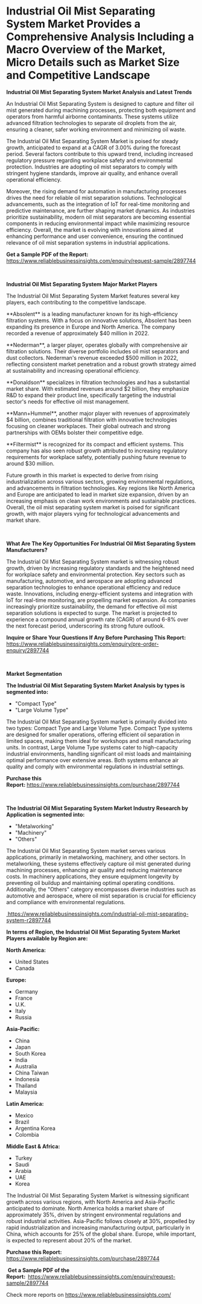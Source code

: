 <p><h1>Industrial Oil Mist Separating System Market Provides a Comprehensive Analysis Including a Macro Overview of the Market, Micro Details such as Market Size and Competitive Landscape</h1></p><p><strong>Industrial Oil Mist Separating System Market Analysis and Latest Trends</strong></p>
<p><p>An Industrial Oil Mist Separating System is designed to capture and filter oil mist generated during machining processes, protecting both equipment and operators from harmful airborne contaminants. These systems utilize advanced filtration technologies to separate oil droplets from the air, ensuring a cleaner, safer working environment and minimizing oil waste.</p><p>The Industrial Oil Mist Separating System Market is poised for steady growth, anticipated to expand at a CAGR of 3.00% during the forecast period. Several factors contribute to this upward trend, including increased regulatory pressure regarding workplace safety and environmental protection. Industries are adopting oil mist separators to comply with stringent hygiene standards, improve air quality, and enhance overall operational efficiency. </p><p>Moreover, the rising demand for automation in manufacturing processes drives the need for reliable oil mist separation solutions. Technological advancements, such as the integration of IoT for real-time monitoring and predictive maintenance, are further shaping market dynamics. As industries prioritize sustainability, modern oil mist separators are becoming essential components in reducing environmental impact while maximizing resource efficiency. Overall, the market is evolving with innovations aimed at enhancing performance and user convenience, ensuring the continued relevance of oil mist separation systems in industrial applications.</p></p>
<p><strong>Get a Sample PDF of the Report:&nbsp;</strong> <a href="https://www.reliablebusinessinsights.com/enquiry/request-sample/2897744?utm_campaign=3504&utm_medium=2&utm_source=Github&utm_content=ia&utm_term=15032025&utm_id=industrial-oil-mist-separating-system">https://www.reliablebusinessinsights.com/enquiry/request-sample/2897744</a></p>
<p>&nbsp;</p>
<p><strong>Industrial Oil Mist Separating System Major Market Players</strong></p>
<p><p>The Industrial Oil Mist Separating System Market features several key players, each contributing to the competitive landscape. </p><p>**Absolent** is a leading manufacturer known for its high-efficiency filtration systems. With a focus on innovative solutions, Absolent has been expanding its presence in Europe and North America. The company recorded a revenue of approximately $40 million in 2022.</p><p>**Nederman**, a larger player, operates globally with comprehensive air filtration solutions. Their diverse portfolio includes oil mist separators and dust collectors. Nederman's revenue exceeded $500 million in 2022, reflecting consistent market penetration and a robust growth strategy aimed at sustainability and increasing operational efficiency.</p><p>**Donaldson** specializes in filtration technologies and has a substantial market share. With estimated revenues around $2 billion, they emphasize R&D to expand their product line, specifically targeting the industrial sector's needs for effective oil mist management.</p><p>**Mann+Hummel**, another major player with revenues of approximately $4 billion, combines traditional filtration with innovative technologies focusing on cleaner workplaces. Their global outreach and strong partnerships with OEMs bolster their competitive edge.</p><p>**Filtermist** is recognized for its compact and efficient systems. This company has also seen robust growth attributed to increasing regulatory requirements for workplace safety, potentially pushing future revenue to around $30 million.</p><p>Future growth in this market is expected to derive from rising industrialization across various sectors, growing environmental regulations, and advancements in filtration technologies. Key regions like North America and Europe are anticipated to lead in market size expansion, driven by an increasing emphasis on clean work environments and sustainable practices. Overall, the oil mist separating system market is poised for significant growth, with major players vying for technological advancements and market share.</p></p>
<p>&nbsp;</p>
<p><strong>What Are The Key Opportunities For Industrial Oil Mist Separating System Manufacturers?</strong></p>
<p><p>The Industrial Oil Mist Separating System market is witnessing robust growth, driven by increasing regulatory standards and the heightened need for workplace safety and environmental protection. Key sectors such as manufacturing, automotive, and aerospace are adopting advanced separation technologies to enhance operational efficiency and reduce waste. Innovations, including energy-efficient systems and integration with IoT for real-time monitoring, are propelling market expansion. As companies increasingly prioritize sustainability, the demand for effective oil mist separation solutions is expected to surge. The market is projected to experience a compound annual growth rate (CAGR) of around 6-8% over the next forecast period, underscoring its strong future outlook.</p></p>
<p><strong>Inquire or Share Your Questions If Any Before Purchasing This Report:</strong> <a href="https://www.reliablebusinessinsights.com/enquiry/pre-order-enquiry/2897744?utm_campaign=3504&utm_medium=2&utm_source=Github&utm_content=ia&utm_term=15032025&utm_id=industrial-oil-mist-separating-system">https://www.reliablebusinessinsights.com/enquiry/pre-order-enquiry/2897744</a></p>
<p>&nbsp;</p>
<p><strong>Market Segmentation</strong></p>
<p><strong>The Industrial Oil Mist Separating System Market Analysis by types is segmented into:</strong></p>
<p><ul><li>"Compact Type"</li><li>"Large Volume Type"</li></ul></p>
<p><p>The Industrial Oil Mist Separating System market is primarily divided into two types: Compact Type and Large Volume Type. Compact Type systems are designed for smaller operations, offering efficient oil separation in limited spaces, making them ideal for workshops and small manufacturing units. In contrast, Large Volume Type systems cater to high-capacity industrial environments, handling significant oil mist loads and maintaining optimal performance over extensive areas. Both systems enhance air quality and comply with environmental regulations in industrial settings.</p></p>
<p><strong>Purchase this Report:&nbsp;</strong><a href="https://www.reliablebusinessinsights.com/purchase/2897744?utm_campaign=3504&utm_medium=2&utm_source=Github&utm_content=ia&utm_term=15032025&utm_id=industrial-oil-mist-separating-system">https://www.reliablebusinessinsights.com/purchase/2897744</a></p>
<p>&nbsp;</p>
<p><strong>The Industrial Oil Mist Separating System Market Industry Research by Application is segmented into:</strong></p>
<p><ul><li>"Metalworking"</li><li>"Machinery"</li><li>"Others"</li></ul></p>
<p><p>The Industrial Oil Mist Separating System market serves various applications, primarily in metalworking, machinery, and other sectors. In metalworking, these systems effectively capture oil mist generated during machining processes, enhancing air quality and reducing maintenance costs. In machinery applications, they ensure equipment longevity by preventing oil buildup and maintaining optimal operating conditions. Additionally, the "Others" category encompasses diverse industries such as automotive and aerospace, where oil mist separation is crucial for efficiency and compliance with environmental regulations.</p></p>
<p><a href="https://www.reliablebusinessinsights.com/industrial-oil-mist-separating-system-r2897744?utm_campaign=3504&utm_medium=2&utm_source=Github&utm_content=ia&utm_term=15032025&utm_id=industrial-oil-mist-separating-system">&nbsp;https://www.reliablebusinessinsights.com/industrial-oil-mist-separating-system-r2897744</a></p>
<p><strong>In terms of Region, the Industrial Oil Mist Separating System Market Players available by Region are:</strong></p>
<p>
    <p> <strong> North America: </strong>
        <ul>
            <li>United States</li>
            <li>Canada</li>
        </ul>
        </p> 
    <p> <strong> Europe: </strong>
        <ul>
            <li>Germany</li>
            <li>France</li>
            <li>U.K.</li>
            <li>Italy</li>
            <li>Russia</li>
        </ul>
        </p> 
    <p> <strong> Asia-Pacific: </strong>
        <ul>
            <li>China</li>
            <li>Japan</li>
            <li>South Korea</li>
            <li>India</li>
            <li>Australia</li>
            <li>China Taiwan</li>
            <li>Indonesia</li>
            <li>Thailand</li>
            <li>Malaysia</li>
        </ul>
        </p> 
    <p> <strong> Latin America: </strong>
        <ul>
            <li>Mexico</li>
            <li>Brazil</li>
            <li>Argentina Korea</li>
            <li>Colombia</li>
        </ul>
        </p> 
    <p> <strong> Middle East & Africa: </strong>
        <ul>
            <li>Turkey</li>
            <li>Saudi</li>
            <li>Arabia</li>
            <li>UAE</li>
            <li>Korea</li>
        </ul>
    </p>
    </p>
<p><p>The Industrial Oil Mist Separating System Market is witnessing significant growth across various regions, with North America and Asia-Pacific anticipated to dominate. North America holds a market share of approximately 35%, driven by stringent environmental regulations and robust industrial activities. Asia-Pacific follows closely at 30%, propelled by rapid industrialization and increasing manufacturing output, particularly in China, which accounts for 25% of the global share. Europe, while important, is expected to represent about 20% of the market.</p></p>
<p><strong>Purchase this Report: </strong><a href="https://www.reliablebusinessinsights.com/purchase/2897744?utm_campaign=3504&utm_medium=2&utm_source=Github&utm_content=ia&utm_term=15032025&utm_id=industrial-oil-mist-separating-system">https://www.reliablebusinessinsights.com/purchase/2897744</a></p>
<p>&nbsp;<strong>Get a Sample PDF of the Report:&nbsp;&nbsp;</strong><a href="https://www.reliablebusinessinsights.com/enquiry/request-sample/2897744?utm_campaign=3504&utm_medium=2&utm_source=Github&utm_content=ia&utm_term=15032025&utm_id=industrial-oil-mist-separating-system">https://www.reliablebusinessinsights.com/enquiry/request-sample/2897744</a></p>
<p><strong></strong></p>
<p>Check more reports on <a href="https://www.reliablebusinessinsights.com/?utm_campaign=3504&utm_medium=2&utm_source=Github&utm_content=ia&utm_term=15032025&utm_id=industrial-oil-mist-separating-system">https://www.reliablebusinessinsights.com/</a></p>